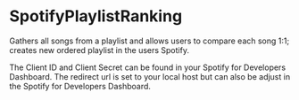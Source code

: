 # SpotifyPlaylistRanking
Gathers all songs from a playlist and allows users to compare each song 1:1; creates new ordered playlist in the users Spotify.

The Client ID and Client Secret can be found in your Spotify for Developers Dashboard. The redirect url is set to your local host but can also be adjust in the Spotify for Developers Dashboard.
